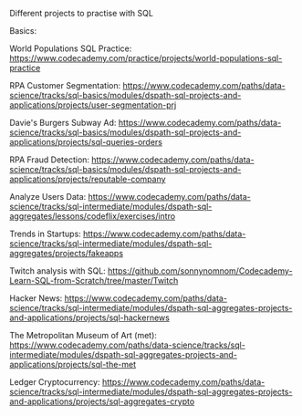 Different projects to practise with SQL

Basics:

World Populations SQL Practice: https://www.codecademy.com/practice/projects/world-populations-sql-practice

RPA Customer Segmentation: https://www.codecademy.com/paths/data-science/tracks/sql-basics/modules/dspath-sql-projects-and-applications/projects/user-segmentation-prj

Davie's Burgers Subway Ad: https://www.codecademy.com/paths/data-science/tracks/sql-basics/modules/dspath-sql-projects-and-applications/projects/sql-queries-orders

RPA Fraud Detection: https://www.codecademy.com/paths/data-science/tracks/sql-basics/modules/dspath-sql-projects-and-applications/projects/reputable-company


Analyze Users Data: https://www.codecademy.com/paths/data-science/tracks/sql-intermediate/modules/dspath-sql-aggregates/lessons/codeflix/exercises/intro

Trends in Startups: https://www.codecademy.com/paths/data-science/tracks/sql-intermediate/modules/dspath-sql-aggregates/projects/fakeapps

Twitch analysis with SQL: https://github.com/sonnynomnom/Codecademy-Learn-SQL-from-Scratch/tree/master/Twitch

Hacker News: https://www.codecademy.com/paths/data-science/tracks/sql-intermediate/modules/dspath-sql-aggregates-projects-and-applications/projects/sql-hackernews

The Metropolitan Museum of Art (met): https://www.codecademy.com/paths/data-science/tracks/sql-intermediate/modules/dspath-sql-aggregates-projects-and-applications/projects/sql-the-met

Ledger Cryptocurrency: https://www.codecademy.com/paths/data-science/tracks/sql-intermediate/modules/dspath-sql-aggregates-projects-and-applications/projects/sql-aggregates-crypto